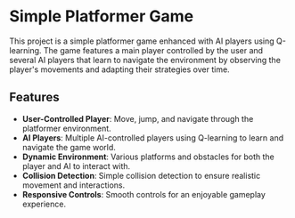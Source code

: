 # Simple Platformer Game

This project is a simple platformer game enhanced with AI players using Q-learning. The game features a main player controlled by the user and several AI players that learn to navigate the environment by observing the player's movements and adapting their strategies over time.

## Features

- **User-Controlled Player**: Move, jump, and navigate through the platformer environment.
- **AI Players**: Multiple AI-controlled players using Q-learning to learn and navigate the game world.
- **Dynamic Environment**: Various platforms and obstacles for both the player and AI to interact with.
- **Collision Detection**: Simple collision detection to ensure realistic movement and interactions.
- **Responsive Controls**: Smooth controls for an enjoyable gameplay experience.

